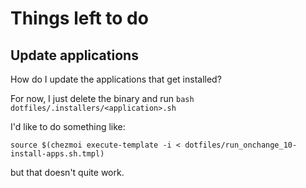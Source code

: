 # Things left to do

## Update applications

How do I update the applications that get installed?

For now, I just delete the binary and run `bash dotfiles/.installers/<application>.sh`

I'd like to do something like:

```shell
source $(chezmoi execute-template -i < dotfiles/run_onchange_10-install-apps.sh.tmpl)
```

but that doesn't quite work.
